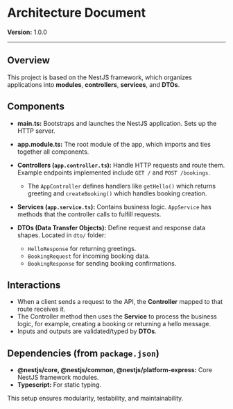 # Architecture Document

**Version:** 1.0.0

---

## Overview

This project is based on the NestJS framework, which organizes applications into **modules**, **controllers**, **services**, and **DTOs**.


## Components

- **main.ts:** Bootstraps and launches the NestJS application. Sets up the HTTP server.

- **app.module.ts:** The root module of the app, which imports and ties together all components.

- **Controllers (`app.controller.ts`):** Handle HTTP requests and route them. Example endpoints implemented include `GET /` and `POST /bookings`.
    - The `AppController` defines handlers like `getHello()` which returns greeting and `createBooking()` which handles booking creation.

- **Services (`app.service.ts`):** Contains business logic. `AppService` has methods that the controller calls to fulfill requests.

- **DTOs (Data Transfer Objects):** Define request and response data shapes. Located in `dto/` folder:
    - `HelloResponse` for returning greetings.
    - `BookingRequest` for incoming booking data.
    - `BookingResponse` for sending booking confirmations.

## Interactions

- When a client sends a request to the API, the **Controller** mapped to that route receives it.
- The Controller method then uses the **Service** to process the business logic, for example, creating a booking or returning a hello message.
- Inputs and outputs are validated/typed by **DTOs**.

## Dependencies (from `package.json`)

- **@nestjs/core, @nestjs/common, @nestjs/platform-express:** Core NestJS framework modules.
- **Typescript:** For static typing.

This setup ensures modularity, testability, and maintainability.
